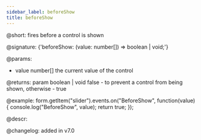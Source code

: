 ```yaml
---
sidebar_label: beforeShow
title: beforeShow
---          
```


@short: fires before a control is shown
 
@signature: {'beforeShow: (value: number[]) => boolean | void;'}

@params:
- value     number[]    the current value of the control

@returns:
param   boolean | void     false - to prevent a control from being shown, otherwise - true


@example:
form.getItem("slider").events.on("BeforeShow", function(value) {
    console.log("BeforeShow", value);
    return true;
});



@descr:

@changelog: added in v7.0
